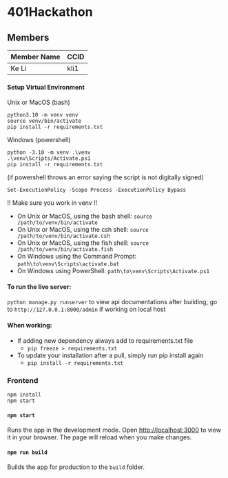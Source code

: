 # 401Hackathon
## Members
|  Member Name  | CCID |
| ------------- | ------------- |
| Ke Li  | kli1  |
#### Setup Virtual Environment

Unix or MacOS (bash)
```
python3.10 -m venv venv
source venv/bin/activate
pip install -r requirements.txt
```

Windows (powershell)
```
python -3.10 -m venv .\venv
.\venv\Scripts/Activate.ps1
pip install -r requirements.txt
```
(if powershell throws an error saying the script is not digitally signed) 
```
Set-ExecutionPolicy -Scope Process -ExecutionPolicy Bypass
```


!! Make sure you work in venv !!
  - On Unix or MacOS, using the bash shell: `source /path/to/venv/bin/activate`
  - On Unix or MacOS, using the csh shell: `source /path/to/venv/bin/activate.csh`
  - On Unix or MacOS, using the fish shell: `source /path/to/venv/bin/activate.fish`
  - On Windows using the Command Prompt: `path\to\venv\Scripts\activate.bat`
  - On Windows using PowerShell: `path\to\venv\Scripts\Activate.ps1`

#### To run the live server:

`python manage.py runserver`
to view api documentations after building, go to `http://127.0.0.1:8000/admin` if working on local host

#### When working:

- If adding new dependency always add to requirements.txt file
  - `pip freeze > requirements.txt`
- To update your installation after a pull, simply run pip install again
  - `pip install -r requirements.txt`
  
### Frontend
```
npm install
npm start
```

#### `npm start`

Runs the app in the development mode.
Open [http://localhost:3000](http://localhost:3000) to view it in your browser.
The page will reload when you make changes.

#### `npm run build`

Builds the app for production to the `build` folder.
